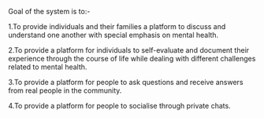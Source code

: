 Goal of the system is to:-

1.To provide individuals and their families a platform to discuss and understand one another with special emphasis on mental health.

2.To provide a platform for individuals to self-evaluate and document their experience through the course of life while dealing with different challenges related to mental health.

3.To provide a platform for people to ask questions and receive answers from real people in the community.

4.To provide a platform for people to socialise through private chats. 
